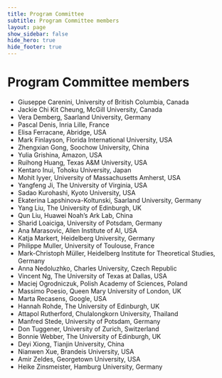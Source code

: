```yaml
---
title: Program Committee
subtitle: Program Committee members
layout: page
show_sidebar: false
hide_hero: true
hide_footer: true
---
```


# Program Committee members

* Giuseppe Carenini, University of British Columbia, Canada
* Jackie Chi Kit Cheung, McGill University, Canada
* Vera Demberg, Saarland University, Germany
* Pascal Denis, Inria Lille, France
* Elisa Ferracane, Abridge, USA
* Mark Finlayson, Florida International University, USA
* Zhengxian Gong, Soochow University, China
* Yulia Grishina, Amazon, USA
* Ruihong Huang, Texas A&M University, USA
* Kentaro Inui, Tohoku University, Japan
* Mohit Iyyer, University of Massachusetts Amherst, USA
* Yangfeng Ji, The University of Virginia, USA
* Sadao Kurohashi, Kyoto University, USA
* Ekaterina Lapshinova-Koltunski, Saarland University, Germany
* Yang Liu, The University of Edinburgh, UK
* Qun	Liu, Huawei Noah’s Ark Lab, China
* Sharid Loaiciga, University of Potsdam, Germany
* Ana	Marasovic, Allen Institute of AI, USA
* Katja Markert, Heidelberg University, Germany
* Philippe Muller, University of Toulouse, France
* Mark-Christoph Müller, Heidelberg Institute for Theoretical Studies, Germany
* Anna Nedoluzhko, Charles University, Czech Republic
* Vincent Ng, The University of Texas at Dallas, USA
* Maciej Ogrodniczuk, Polish Academy of Sciences, Poland
* Massimo Poesio, Queen Mary University of London, UK
* Marta Recasens, Google, USA
* Hannah Rohde, The University of Edinburgh, UK
* Attapol Rutherford, Chulalongkorn University, Thailand
* Manfred Stede, University of Potsdam, Germany
* Don Tuggener, University of Zurich, Switzerland
* Bonnie Webber, The University of Edinburgh, UK
* Deyi Xiong, Tianjin University, China
* Nianwen Xue, Brandeis University, USA
* Amir Zeldes, Georgetown University, USA
* Heike Zinsmeister, Hamburg University, Germany
